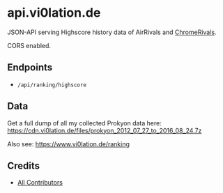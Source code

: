 # api.vi0lation.de

JSON-API serving Highscore history data of AirRivals and [ChromeRivals](https://chromerivals.net).

CORS enabled.

## Endpoints

* `/api/ranking/highscore`

## Data

Get a full dump of all my collected Prokyon data here: https://cdn.vi0lation.de/files/prokyon_2012_07_27_to_2016_08_24.7z

Also see: https://www.vi0lation.de/ranking

## Credits

- [All Contributors][link-contributors]

[link-contributors]: ../../contributors
